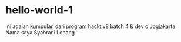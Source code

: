 # hello-world-1
ini adalah kumpulan dari program hacktiv8  batch 4 &amp; dev c Jogjakarta
Nama saya Syahrani Lonang
